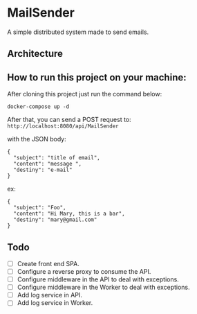 # MailSender
A simple distributed system made to send emails.

## Architecture

## How to run this project on your machine:
After cloning this project just run the command below:

```
docker-compose up -d
```

After that, you can send a POST request to:
``` http://localhost:8080/api/MailSender ```

with the JSON body:

```
{
  "subject": "title of email",
  "content": "message ",
  "destiny": "e-mail"
}
```
ex:
```
{
  "subject": "Foo",
  "content": "Hi Mary, this is a bar",
  "destiny": "mary@gmail.com"
}
```


## Todo
- [ ] Create front end SPA.
- [ ] Configure a reverse proxy to consume the API.
- [ ] Configure middleware in the API to deal with exceptions.
- [ ] Configure middleware in the Worker to deal with exceptions.
- [ ] Add log service in API.
- [ ] Add log service in Worker.

